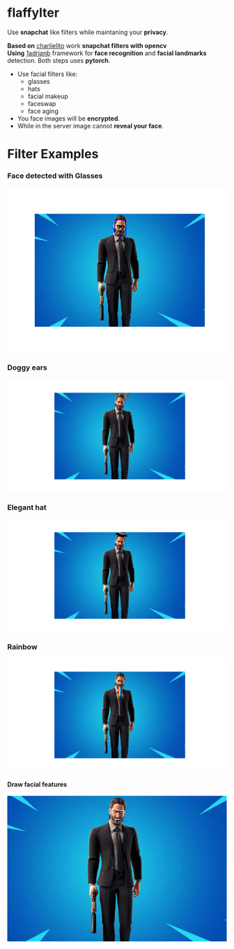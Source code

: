 # flaffylter

Use **snapchat** like  filters while maintaning your **privacy**.

**Based on** [charlielito](https://github.com/charlielito/snapchat-filters-opencv) work **snapchat filters with opencv**  
**Using** [1adrianb](https://github.com/1adrianb/face-alignment) framework for **face recognition** and **facial landmarks** detection.
Both steps uses **pytorch**.
- Use facial filters like:
  - glasses
  - hats
  - facial makeup
  - faceswap
  - face aging
 - You face images will be **encrypted**.
 - While in the server image  cannot  **reveal your face**.
 
 
 # Filter Examples 

### Face detected with Glasses
![*Example*](./media/result.png)

### Doggy ears
![*Example*](./media/doggy.png)

###  Elegant hat
![*Example*](./media/hat.png)

### Rainbow 
![*Example*](./media/rainbow.png)

#### Draw facial features
![Facial features](./media/facial_features.png)


